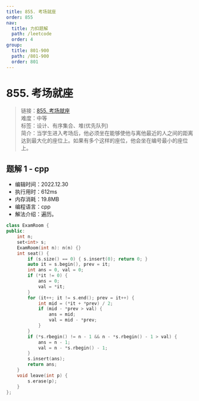 ```yaml
---
title: 855. 考场就座
order: 855
nav:
  title: 力扣题解
  path: /leetcode
  order: 4
group:
  title: 801-900
  path: /801-900
  order: 801
---
```


# 855. 考场就座
    
> 链接：[855. 考场就座](https://leetcode.cn/problems/exam-room/)  
> 难度：中等  
> 标签：设计、有序集合、堆(优先队列)  
> 简介：当学生进入考场后，他必须坐在能够使他与离他最近的人之间的距离达到最大化的座位上。如果有多个这样的座位，他会坐在编号最小的座位上。
      
## 题解 1 - cpp
- 编辑时间：2022.12.30
- 执行用时：612ms
- 内存消耗：19.8MB
- 编程语言：cpp
- 解法介绍：遍历。
```cpp
class ExamRoom {
public:
    int n;
    set<int> s;
    ExamRoom(int n): n(n) {}
    int seat() {
        if (s.size() == 0) { s.insert(0); return 0; }
        auto it = s.begin(), prev = it;
        int ans = 0, val = 0;
        if (*it != 0) {
            ans = 0;
            val = *it;
        }
        for (it++; it != s.end(); prev = it++) {
            int mid = (*it + *prev) / 2;
            if (mid - *prev > val) {
                ans = mid;
                val = mid - *prev;
            }
        }
        if (*s.rbegin() != n - 1 && n - *s.rbegin() - 1 > val) {
            ans = n - 1;
            val = n - *s.rbegin() - 1;
        }
        s.insert(ans);
        return ans;
    }
    void leave(int p) {
        s.erase(p);
    }
};
```

      